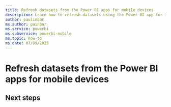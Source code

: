 ```yaml
---
title: Refresh datasets from the Power BI apps for mobile devices
description: Learn how to refresh datasets using the Power BI app for iOS and Android mobile devices.
author: paulinbar
ms.author: painbar
ms.service: powerbi
ms.subservice: powerbi-mobile
ms.topic: how-to
ms.date: 07/09/2023
---
```

# Refresh datasets from the Power BI apps for mobile devices




## Next steps
